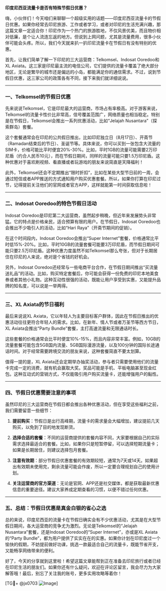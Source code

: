 **印度尼西亚流量卡是否有特殊节假日优惠？**

嗨，小伙伴们！今天咱们来聊聊一个超级实用的话题——印度尼西亚流量卡的节假日优惠。如果你经常去印尼旅游、工作或者学习，或者对印尼的生活充满兴趣，那这篇文章一定适合你！印尼作为一个热门的旅游胜地，不仅风景优美，而且物价相对低廉，是个让人流连忘返的地方。但说到上网问题，尤其是流量费用，很多小伙伴可能会头疼。所以，我们今天就来扒一扒印尼流量卡在节假日有没有特别的优惠。

首先，让我们简单了解一下印尼的三大运营商：Telkomsel、Indosat Ooredoo和XL Axiata。这三家是印尼最主流的电信公司，它们提供的流量卡覆盖了绝大部分地区，无论是繁华的城市还是偏远的小岛，都能满足你的通信需求。不过，说到节假日优惠，这三家公司的政策各有不同，接下来我们就详细说说。

---

### **一、Telkomsel的节假日优惠**
先来说说Telkomsel，它是印尼最大的运营商，市场占有率极高。对于游客来说，Telkomsel的流量卡性价比非常高，信号覆盖范围广，网络质量也相当稳定。特别是在节假日，Telkomsel会推出一系列优惠活动，比如“Jelajah Nusantara”（探索群岛）套餐。

这个套餐通常会在印尼的公共假日推出，比如印尼独立日（8月17日）、开斋节（Ramadan结束后的节日）、圣诞节等。具体来说，你可以买到一张包含大流量的SIM卡，价格可能比平时便宜20%-30%。比如，平时1GB的流量可能需要2万印尼盾（约合人民币10元），而在节假日期间，同样的流量可能只要1.5万印尼盾。这种优惠对于喜欢刷视频、看直播或者玩游戏的朋友来说简直是天降福利！

此外，Telkomsel还会不定期推出“限时折扣”，比如在某些大型节日前的一周，会通过短信或者APP推送的方式通知用户购买优惠套餐。所以，如果你打算在印尼过节，记得提前关注他们的官网或者官方APP，这样就能第一时间获取信息啦！

---

### **二、Indosat Ooredoo的特色节假日活动**
Indosat Ooredoo是印尼第二大运营商，虽然起步稍晚，但近年来发展势头非常猛。它的特点是价格亲民，适合预算有限的用户。在节假日，Indosat Ooredoo也会推出不少吸引人的活动，比如“Hari Raya”（开斋节期间的促销）。

在这个时间段内，Indosat Ooredoo会推出“Super Internet”套餐，价格通常比平时低15%-20%。比如，平时10GB的流量套餐可能要3万印尼盾，而节假日期间可能只要2.5万印尼盾。这种优惠力度虽然不如Telkomsel那么夸张，但对于长期居住在印尼的人来说，绝对是个省钱的好机会。

另外，Indosat Ooredoo还经常与一些电商平台合作，在节假日期间推出“买流量送礼品”的活动。比如，购买特定套餐后，你可能会获得一份免费的印尼本地美食券或者其他小礼物。这种互动性很强的活动，既能让用户享受到实惠，又能提升品牌的知名度，可以说是一举两得。

---

### **三、XL Axiata的节日福利**
最后来说说XL Axiata，它以年轻人为主要目标客户群体，因此在节假日推出的优惠活动往往更符合年轻人的需求。比如，在新年、情人节或者万圣节等西方节日，XL Axiata会推出“Party Bundle”套餐，主打高速流量和无限通话时长。

这些套餐的价格通常会比平时便宜10%-15%，而且内容非常丰富。例如，10GB的流量套餐可能包含5GB国内流量、5GB国际漫游流量，以及100分钟的国际长途通话时间。对于经常需要跨境交流的朋友来说，这种套餐简直不要太划算。

值得一提的是，XL Axiata还会定期举办抽奖活动，参与者只需要使用他们的流量卡完成一定的消费，就有机会赢取大奖。奖品可能是手机、平板电脑甚至现金红包。这种互动式的营销方式，不仅能吸引用户购买流量卡，还能增强用户的黏性。

---

### **四、节假日优惠需要注意的事项**
虽然印尼的三大运营商在节假日都会推出各种优惠活动，但在享受这些福利之前，我们需要留意一些细节：

1. **提前购买**：节假日是出行高峰期，流量卡的需求量会大幅增加，建议提前几天购买，以免到了目的地发现断货。
   
2. **选择合适的套餐**：不同的运营商提供的套餐内容不同，大家要根据自己的实际需求选择最适合的套餐。比如，如果你只是短暂停留，可以选择短期流量卡；如果是长期居住，则建议选择包月套餐。

3. **注意有效期**：部分节假日优惠套餐的有效期较短，通常为7天或14天。如果超出有效期未使用完，剩余流量可能会作废，所以一定要合理规划自己的使用计划。

4. **关注运营商的官方渠道**：无论是官网、APP还是社交媒体，都是获取最新优惠信息的重要途径。建议大家养成定期查看的习惯，以便不错过任何优惠。

---

### **五、总结：节假日优惠是真金白银的省心之选**
总的来说，印度尼西亚的流量卡在节假日确实会有不少优惠活动，尤其是在大型节假日期间，各大运营商的竞争尤为激烈。无论是Telkomsel的“Jelajah Nusantara”套餐，还是Indosat Ooredoo的“Super Internet”，亦或是XL Axiata的“Party Bundle”，都为用户提供了实实在在的实惠。如果你计划在印尼度过一个愉快的假期，不妨提前做好功课，挑选一款最适合自己的流量卡，既能节省开支，又能畅享网络带来的便利。

好了，今天的分享就到这里啦！希望这篇文章能帮到正在准备去印尼旅行或者已经在印尼生活的朋友们。如果你还有什么疑问，欢迎在评论区留言，我会尽力为大家解答哦！最后，别忘了关注我的账号，更多实用攻略等着你！

[TG💪+ @jx0703 ![Image](https://github.com/user-attachments/assets/dbca1d08-cadb-493c-b0ec-ad6f7a83f270)]